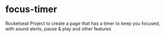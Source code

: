 # focus-timer
Rocketseat Project to create a page that has a timer to keep you focused, with sound alerts, pause &amp; play and other features

